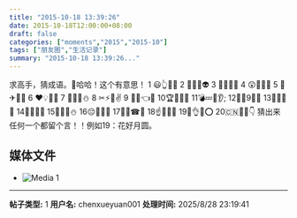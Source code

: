 ```yaml
---
title: "2015-10-18 13:39:26"
date: 2015-10-18T12:00:00+08:00
draft: false
categories: ["moments","2015","2015-10"]
tags: ["朋友圈","生活记录"]
summary: "2015-10-18 13:39:26..."
---
```


求高手，猜成语。🔴哈哈！这个有意思！
1 😃👆🌹🔥
2 👿👻💀👽
3 🐠🎶🌀🍚
4 😲👲🙌🐘
5 🐔✈🍳🔨
6 ♥💡👣📢
7 👦🏃🍵⛄
8 ✂⚡🚀✌
9 🎈👄👈🐍
10🏆🎎🙅🏩
11💣💤💉👂;
12🐍🐔9⃣👦
13🌹👀👄💏
14🐷👫🐶👫 
15👕💉🚀⛄
16😔🌸💊👩
17💅👨☎🎎
18☝👏🐔👘
19🌷👌🌙⭕
20🇨🇳🐯👦👇 
猜出来任何一个都留个言！！例如19：花好月圆。

## 媒体文件

- ![Media 1](/Moments/photos/2015-10-18/201510181339260.jpg)

---

**帖子类型:** 1
**用户名:** chenxueyuan001
**处理时间:** 2025/8/28 23:19:41
